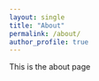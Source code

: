 ```yaml
---
layout: single
title: "About"
permalink: /about/
author_profile: true
---
```

This is the about page
